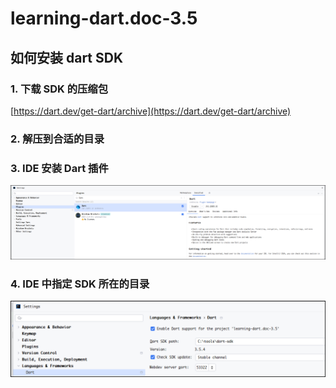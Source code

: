 # learning-dart.doc-3.5


## 如何安装 dart SDK

### 1. 下载 SDK 的压缩包

[https://dart.dev/get-dart/archive](https://dart.dev/get-dart/archive)


### 2. 解压到合适的目录


### 3. IDE 安装 Dart 插件

![](./0001.png)


### 4. IDE 中指定 SDK 所在的目录


![](./0002.png)
